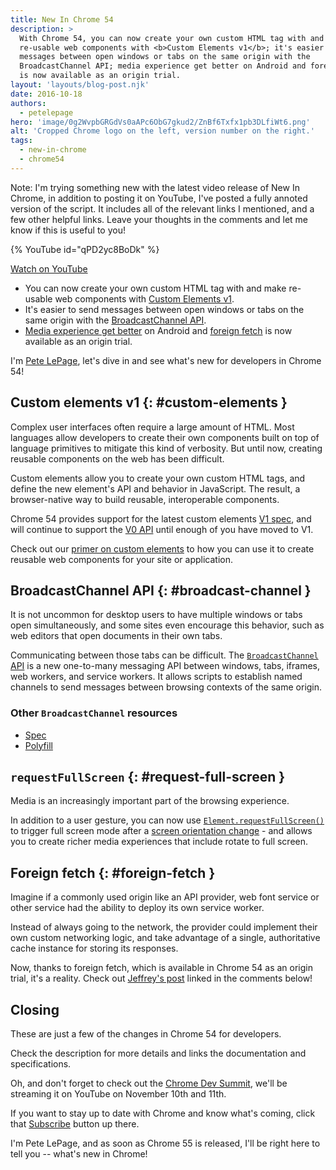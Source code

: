 ```yaml
---
title: New In Chrome 54
description: >
  With Chrome 54, you can now create your own custom HTML tag with and make
  re-usable web components with <b>Custom Elements v1</b>; it's easier to send
  messages between open windows or tabs on the same origin with the
  BroadcastChannel API; media experience get better on Android and foreign fetch
  is now available as an origin trial.
layout: 'layouts/blog-post.njk'
date: 2016-10-18
authors:
  - petelepage
hero: 'image/0g2WvpbGRGdVs0aAPc6ObG7gkud2/ZnBf6Txfx1pb3DLfiWt6.png'
alt: 'Cropped Chrome logo on the left, version number on the right.'
tags:
  - new-in-chrome
  - chrome54
---
```


Note: I'm trying something new with the latest video release of New In Chrome,
in addition to posting it on YouTube, I've posted a fully annoted version
of the script. It includes all of the relevant links I mentioned, and a few
other helpful links. Leave your thoughts in the comments and let me know
if this is useful to you!

{% YouTube id="qPD2yc8BoDk" %}

[Watch on YouTube](https://www.youtube.com/watch?v=qPD2yc8BoDk)

- You can now create your own custom HTML tag with and make re-usable web
  components with [Custom Elements v1](#custom-elements).
- It's easier to send messages between open windows or tabs on the same origin
  with the [BroadcastChannel API](#broadcast-channel).
- [Media experience get better](#request-full-screen) on Android and
  [foreign fetch](#foreign-fetch) is now available as an origin trial.

I'm [Pete LePage](https://petelepage.com/), let's dive in and see what's new for developers in Chrome 54!

## Custom elements v1 {: #custom-elements }

Complex user interfaces often require a large amount of HTML. Most
languages allow developers to create their own components built on top
of language primitives to mitigate this kind of verbosity. But until now,
creating reusable components on the web has been difficult.

Custom elements allow you to create your own custom HTML tags, and define
the new element's API and behavior in JavaScript. The result, a
browser-native way to build reusable, interoperable components.

Chrome 54 provides support for the latest custom elements
[V1 spec](https://goo.gl/9luiog), and will continue to support the
[V0 API](https://goo.gl/iJA2rJ) until enough of you have moved to V1.

Check out our [primer on custom elements](https://goo.gl/7MhkyV) to how
you can use it to create reusable web components for your site or application.

## BroadcastChannel API {: #broadcast-channel }

It is not uncommon for desktop users to have multiple windows or tabs
open simultaneously, and some sites even encourage this behavior, such as
web editors that open documents in their own tabs.

Communicating between those tabs can be difficult. The
[`BroadcastChannel` API](https://goo.gl/xDGxJT) is a new one-to-many messaging
API between windows, tabs, iframes, web workers, and service workers. It
allows scripts to establish named channels to send messages between
browsing contexts of the same origin.

### Other `BroadcastChannel` resources

- [Spec](https://goo.gl/Lek3U0)
- [Polyfill](https://developers.google.com/web/updates/2016/09/broadcastchannel#feature_detection_and_browser_support)

## `requestFullScreen` {: #request-full-screen }

Media is an increasingly important part of the browsing experience.

In addition to a user gesture, you can now use
[`Element.requestFullScreen()`](https://goo.gl/7ALaod)
to trigger full screen mode after a
[screen orientation change](https://goo.gl/knihpA) - and allows you to
create richer media experiences that include rotate to full screen.

## Foreign fetch {: #foreign-fetch }

Imagine if a commonly used origin like an API provider, web font service
or other service had the ability to deploy its own service worker.

Instead of always going to the network, the provider could implement
their own custom networking logic, and take advantage of a single,
authoritative cache instance for storing its responses.

Now, thanks to foreign fetch, which is available in Chrome 54 as an
origin trial, it's a reality. Check out
[Jeffrey's post](https://goo.gl/BWt5RA) linked in the comments below!

## Closing

These are just a few of the changes in Chrome 54 for developers.

Check the description for more details and links the documentation and
specifications.

Oh, and don't forget to check out the
[Chrome Dev Summit](/devsummit/), we'll be streaming
it on YouTube on November 10th and 11th.

If you want to stay up to date with Chrome and know what's coming, click
that [Subscribe](https://goo.gl/6FP1a5) button up there.

I'm Pete LePage, and as soon as Chrome 55 is released, I'll be
right here to tell you -- what's new in Chrome!

